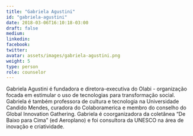 ```yaml
---
title: "Gabriela Agustini"
id: "gabriela-agustini"
date: 2018-03-06T16:10:18-03:00
draft: false
medium:
linkedin:
facebook:
twitter:
avatar: assets/images/gabriela-agustini.png
weight: 5
type: person
role: counselor
---
```


Gabriela Agustini é fundadora e diretora-executiva do Olabi - organização focada em estimular o uso de tecnologias para transformação social. Gabriela é também professora de cultura e tecnologia na Universidade Candido Mendes, curadora do Colaboramerica e membro do conselho do Global Innovation Gathering. Gabriela é coorganizadora da coletânea “De Baixo para Cima” (ed Aeroplano) e foi consultora da UNESCO na área de inovação e criatividade.

